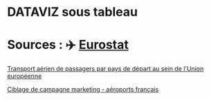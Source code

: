 # DATAVIZ sous tableau 

# Sources : ✈️ [Eurostat](https://ec.europa.eu/eurostat/databrowser/explore/all/transp?lang=fr&subtheme=avia.avia_pa&display=list&sort=category)

[Transport aérien de passagers par pays de départ au sein de l'Union européenne](https://public.tableau.com/app/profile/camille.magnette/viz/Nombredepassagersariensparpaysdedpart/Tableaudebord1?publish=yes)

[Ciblage de campagne marketing - aéroports français](https://public.tableau.com/app/profile/camille.magnette/viz/FrequentationAeroportsfrancais/Tableaudebord1?publish=yes)
